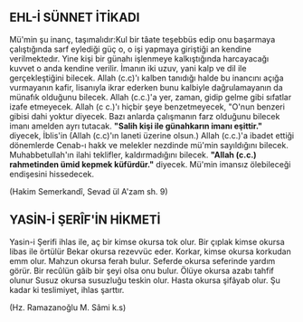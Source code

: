 ## EHL-İ SÜNNET İTİKADI

Mü'min şu inanç, taşımalıdır:Kul bir tâate teşebbüs edip onu başarmaya çalıştığında sarf eylediği güç o, o işi yapmaya giriştiği an kendine verilmektedır. Yine kişi bir günahı işlenmeye kalkıştığında harcayacağı kuvvet o anda kendine verilir. İmanın iki uzuv, yani kalp ve dil ile gerçekleştiğini bilecek. Allah (c.c)'ı kalben tanıdığı halde bu inancını açığa vurmayanın kafir, lisanıyla ikrar ederken bunu kalbiyle dağrulamayanın da münafık olduğunu bilecek. Allah (c.c.)'a yer, zaman, gidip gelme gibi sıfatlar izafe etmeyecek. Allah (c c.)'ı hiçbir şeye benzetmeyecek, "O'nun benzeri gibisi dahi yoktur diyecek. Bazı anlarda çalışmanın farz olduğunu bilecek imanı amelden ayrı tutacak. **"Salih kişi ile günahkarın imanı eşittir."** diyecek, İblis'in (Allah (c.c)'ın laneti üzerine olsun.) Allah (c.c.)'a ibadet ettiği dönem­lerde Cenab-ı hakk ve melekler nezdinde mü'min sayıldığını bilecek. Muhabbetullah'ın ilahi teklifler, kal­dırmadığını bilecek. **"Allah (c.c.) rahmetinden ümid kepmek küfürdür."** diyecek. Mü'min imansız ölebileceği endişesini hissedecek.

(Hakim Semerkandî, Sevad ül A'zam sh. 9)

## YASİN-İ ŞERÎF'İN HİKMETİ

Yasin-i Şerifi ihlas ile, aç bir kimse okursa tok olur. Bir çıplak kimse okursa libas ile örtülür Bekar okursa rezevvüc eder. Korkar, kimse okursa korkudan emm olur. Mahzun okursa ferah bulur. Seferde okursa seferinde yardım görür. Bir recûlün gâib bir şeyi olsa onu bulur. Ölüye okursa azabı tahfif olunur Susuz okursa susuzluğu teskin olur. Hasta okursa şifâyab olur. Şu kadar ki teslimiyet, ihlas şarttır.

(Hz. Ramazanoğlu M. Sâmi k.s)
